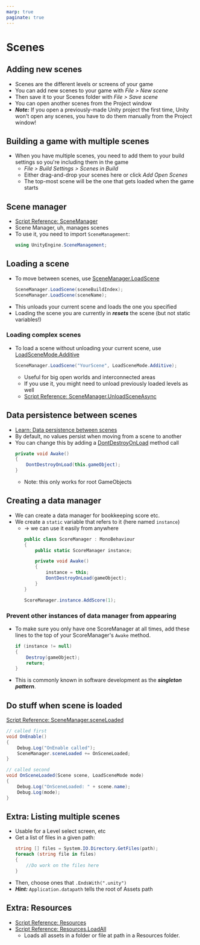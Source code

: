 ```yaml
---
marp: true
paginate: true
---
```

<!-- headingDivider: 3 -->
<!-- class: default -->

# Scenes

## Adding new scenes

* Scenes are the different levels or screens of your game
* You can add new scenes to your game with *File > New scene*
* Then save it to your Scenes folder with *File > Save scene*
* You can open another scenes from the Project window
* ***Note:*** If you open a previously-made Unity project the first time, Unity won't open any scenes, you have to do them manually from the Project window! 

## Building a game with multiple scenes

* When you have multiple scenes, you need to add them to your build settings so you're including them in the game
  * *File > Build Settings > Scenes in Build*
  * Either drag-and-drop your scenes here or click *Add Open Scenes* 
  * The top-most scene will be the one that gets loaded when the game starts

## Scene manager

* [Script Reference: SceneManager](https://docs.unity3d.com/ScriptReference/SceneManagement.SceneManager.html)
* Scene Manager, uh, manages scenes
* To use it, you need to import `SceneManagement`:
  ```c#
  using UnityEngine.SceneManagement;
  ```

## Loading a scene

* To move between scenes, use [SceneManager.LoadScene](https://docs.unity3d.com/ScriptReference/SceneManagement.SceneManager.LoadScene.html)
    ```c#
    SceneManager.LoadScene(sceneBuildIndex);
    SceneManager.LoadScene(sceneName);
    ```
* This unloads your current scene and loads the one you specified
* Loading the scene you are currently in ***resets*** the scene (but not static variables!)

### Loading complex scenes

* To load a scene without unloading your current scene, use [LoadSceneMode.Additive](https://docs.unity3d.com/ScriptReference/SceneManagement.LoadSceneMode.Additive.html)
  ```c#
  SceneManager.LoadScene("YourScene", LoadSceneMode.Additive);
  ```
  * Useful for big open worlds and interconnected areas
  * If you use it, you might need to unload previously loaded levels as well
  * [Script Reference: SceneManager.UnloadSceneAsync](https://docs.unity3d.com/ScriptReference/SceneManagement.SceneManager.UnloadSceneAsync.html)

## Data persistence between scenes
* [Learn: Data persistence between scenes](https://learn.unity.com/tutorial/implement-data-persistence-between-scenes?pathwayId=5f7e17e1edbc2a5ec21a20af#)
* By default, no values persist when moving from a scene to another
* You can change this by adding a [DontDestroyOnLoad](https://docs.unity3d.com/ScriptReference/Object.DontDestroyOnLoad.html) method call
  ```c#
  private void Awake()
  {
      DontDestroyOnLoad(this.gameObject);
  }
  ```
  * Note: this only works for root GameObjects

## Creating a data manager
<!-- GameManager -->
* We can create a data manager for bookkeeping score etc.
* We create a `static` variable that refers to it (here named `instance`)
  * -> we can use it easily from anywhere
    ```c#
    public class ScoreManager : MonoBehaviour
    {
        public static ScoreManager instance;

        private void Awake()
        {
            instance = this;
            DontDestroyOnLoad(gameObject);
        }
    }
    ```
    ```c#
    ScoreManager.instance.AddScore(1);
    ```
### Prevent other instances of data manager from appearing

* To make sure you only have one ScoreManager at all times, add these lines to the top of your ScoreManager's `Awake` method.

    ```c#
    if (instance != null)
    {
        Destroy(gameObject);
        return;
    }
    ```
* This is commonly known in software development as the ***singleton pattern***.

## Do stuff when scene is loaded

[Script Reference: SceneManager.sceneLoaded](https://docs.unity3d.com/ScriptReference/SceneManagement.SceneManager-sceneLoaded.html)

```c#
// called first
void OnEnable()
{
    Debug.Log("OnEnable called");
    SceneManager.sceneLoaded += OnSceneLoaded;
}

// called second
void OnSceneLoaded(Scene scene, LoadSceneMode mode)
{
    Debug.Log("OnSceneLoaded: " + scene.name);
    Debug.Log(mode);
}

```

## Extra: Listing multiple scenes 
<!-- _backgroundColor: pink -->

* Usable for a Level select screen, etc
* Get a list of files in a given path:
  ```c#
  string [] files = System.IO.Directory.GetFiles(path);
  foreach (string file in files)
  {
      //Do work on the files here
  }
  ```
* Then, choose ones that `.EndsWith(".unity")`
* ***Hint:*** `Application.datapath` tells the root of Assets path

## Extra: Resources
<!-- _backgroundColor: pink -->

* [Script Reference: Resources](https://docs.unity3d.com/ScriptReference/Resources.html)
* [Script Reference: Resources.LoadAll](https://docs.unity3d.com/ScriptReference/Resources.LoadAll.html)
  * Loads all assets in a folder or file at path in a Resources folder.